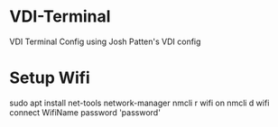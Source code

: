 # VDI-Terminal
VDI Terminal Config using Josh Patten's VDI config



# Setup Wifi
sudo apt install net-tools network-manager
nmcli r wifi on
nmcli d wifi connect WifiName password 'password'